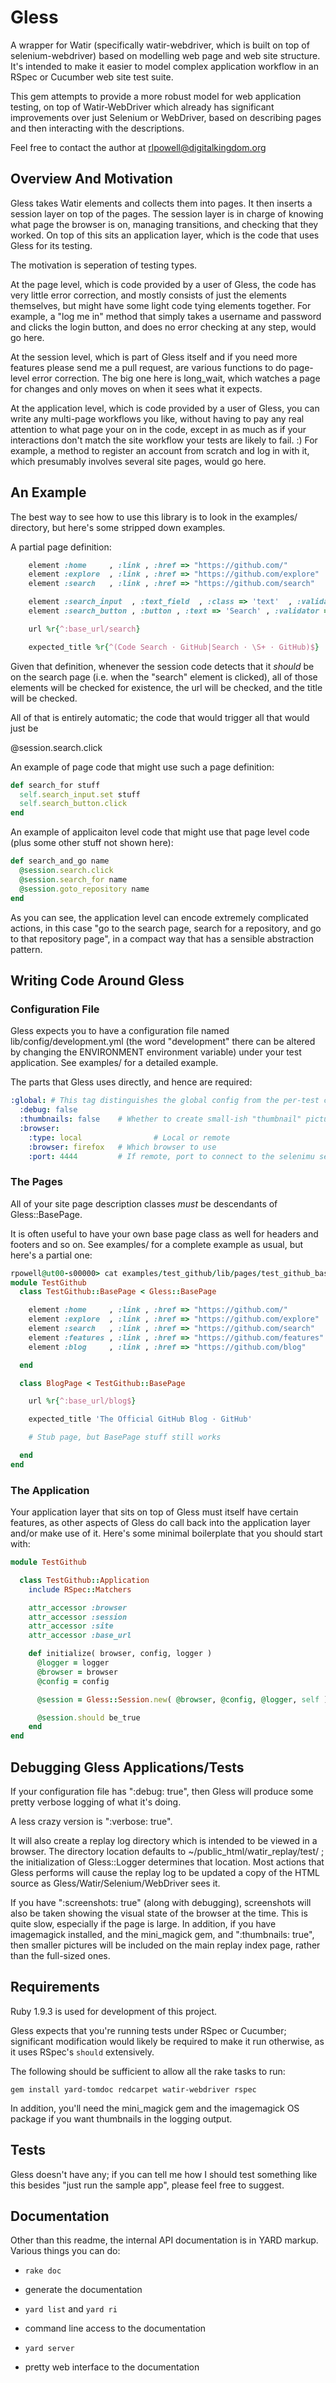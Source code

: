 # Gless #

A wrapper for Watir (specifically watir-webdriver, which is built on
top of selenium-webdriver) based on modelling web page and web site
structure.  It's intended to make it easier to model complex
application workflow in an RSpec or Cucumber web site test suite.

This gem attempts to provide a more robust model for web application testing,
on top of Watir-WebDriver which already has significant improvements over just
Selenium or WebDriver, based on describing pages and then interacting with the
descriptions.

Feel free to contact the author at rlpowell@digitalkingdom.org

## Overview And Motivation ##

Gless takes Watir elements and collects them into pages.  It then
inserts a session layer on top of the pages.  The session layer is
in charge of knowing what page the browser is on, managing
transitions, and checking that they worked.  On top of this sits an
application layer, which is the code that uses Gless for its
testing.

The motivation is seperation of testing types.

At the page level, which is code provided by a user of Gless, the
code has very little error correction, and mostly consists of just
the elements themselves, but might have some light code tying
elements together.  For example, a "log me in" method that simply
takes a username and password and clicks the login button, and does
no error checking at any step, would go here.

At the session level, which is part of Gless itself and if you need
more features please send me a pull request, are various functions
to do page-level error correction.  The big one here is long\_wait,
which watches a page for changes and only moves on when it sees what
it expects.

At the application level, which is code provided by a user of Gless,
you can write any multi-page workflows you like, without having to
pay any real attention to what page your on in the code, except in
as much as if your interactions don't match the site workflow your
tests are likely to fail. :)  For example, a method to register an
account from scratch and log in with it, which presumably involves
several site pages, would go here.

## An Example ##

The best way to see how to use this library is to look in the
examples/ directory, but here's some stripped down examples.

A partial page definition:

```ruby
    element :home     , :link , :href => "https://github.com/"         , :validator => true , :click_destination => :LoginPage
    element :explore  , :link , :href => "https://github.com/explore"  , :validator => true , :click_destination => :ExplorePage
    element :search   , :link , :href => "https://github.com/search"   , :validator => true , :click_destination => :SearchPage

    element :search_input  , :text_field  , :class => 'text'  , :validator => true
    element :search_button , :button , :text => 'Search' , :validator => true

    url %r{^:base_url/search}

    expected_title %r{^(Code Search · GitHub|Search · \S+ · GitHub)$}
```

Given that definition, whenever the session code detects that it
*should* be on the search page (i.e. when the "search" element is
clicked), all of those elements will be checked for existence, the
url will be checked, and the title will be checked.

All of that is entirely automatic; the code that would trigger all
that would just be

  @session.search.click

An example of page code that might use such a page definition:

```ruby
def search_for stuff
  self.search_input.set stuff
  self.search_button.click
end
```

An example of applicaiton level code that might use that page level
code (plus some other stuff not shown here):


```ruby
def search_and_go name
  @session.search.click
  @session.search_for name
  @session.goto_repository name
end
```

As you can see, the application level can encode extremely
complicated actions, in this case "go to the search page, search for
a repository, and go to that repository page", in a compact way that
has a sensible abstraction pattern.

## Writing Code Around Gless ##

### Configuration File ###

Gless expects you to have a configuration file named
lib/config/development.yml (the word "development" there can be
altered by changing the ENVIRONMENT environment variable) under your
test application.  See examples/ for a detailed example.

The parts that Gless uses directly, and hence are required:

```yaml
:global: # This tag distinguishes the global config from the per-test configs; *do not remove*
  :debug: false
  :thumbnails: false    # Whether to create small-ish "thumbnail" pictures on the replay page; requires the imagemagick system package and the mini_magick gem
  :browser:
    :type: local                # Local or remote
    :browser: firefox   # Which browser to use
    :port: 4444         # If remote, port to connect to the selenimu server, otherwise ignored
```

### The Pages ###

All of your site page description classes *must* be descendants of Gless::BasePage.

It is often useful to have your own base page class as well for
headers and footers and so on.  See examples/ for a complete example
as usual, but here's a partial one:


```ruby
rpowell@ut00-s00000> cat examples/test_github/lib/pages/test_github_base_page.rb
module TestGithub
  class TestGithub::BasePage < Gless::BasePage

    element :home     , :link , :href => "https://github.com/"         , :validator => true , :click_destination => :LoginPage
    element :explore  , :link , :href => "https://github.com/explore"  , :validator => true , :click_destination => :ExplorePage
    element :search   , :link , :href => "https://github.com/search"   , :validator => true , :click_destination => :SearchPage
    element :features , :link , :href => "https://github.com/features" , :validator => true , :click_destination => :FeaturesPage
    element :blog     , :link , :href => "https://github.com/blog"     , :validator => true , :click_destination => :BlogPage

  end

  class BlogPage < TestGithub::BasePage

    url %r{^:base_url/blog$}

    expected_title 'The Official GitHub Blog · GitHub'

    # Stub page, but BasePage stuff still works

  end
end
```

### The Application ###

Your application layer that sits on top of Gless must itself have
certain features, as other aspects of Gless do call back into the
application layer and/or make use of it.  Here's some minimal
boilerplate that you should start with:

```ruby
module TestGithub

  class TestGithub::Application
    include RSpec::Matchers

    attr_accessor :browser
    attr_accessor :session
    attr_accessor :site
    attr_accessor :base_url

    def initialize( browser, config, logger )
      @logger = logger
      @browser = browser
      @config = config

      @session = Gless::Session.new( @browser, @config, @logger, self )

      @session.should be_true
    end
end
```

## Debugging Gless Applications/Tests ##

If your configuration file has ":debug: true", then Gless will
produce some pretty verbose logging of what it's doing.

A less crazy version is ":verbose: true".

It will also create a replay log directory which is intended to be
viewed in a browser.  The directory location defaults to
~/public_html/watir_replay/test/ ; the initialization of
Gless::Logger determines that location.  Most actions that Gless
performs will cause the replay log to be updated a copy of the HTML
source as Gless/Watir/Selenium/WebDriver sees it.

If you have ":screenshots: true" (along with debugging), screenshots
will also be taken showing the visual state of the browser at the
time.  This is quite slow, especially if the page is large.  In
addition, if you have imagemagick installed, and the mini_magick
gem, and ":thumbnails: true", then smaller pictures will be included
on the main replay index page, rather than the full-sized ones.

## Requirements ##

Ruby 1.9.3 is used for development of this project.

Gless expects that you're running tests under RSpec or Cucumber;
significant modification would likely be required to make it run
otherwise, as it uses RSpec's `should` extensively.

The following should be sufficient to allow all the rake tasks to
run:

    gem install yard-tomdoc redcarpet watir-webdriver rspec

In addition, you'll need the mini\_magick gem and the imagemagick OS
package if you want thumbnails in the logging output.

## Tests ##

Gless doesn't have any; if you can tell me how I should test something
like this besides "just run the sample app", please feel free to
suggest.

## Documentation ##

Other than this readme, the internal API documentation is in YARD
markup.  Various things you can do:

* `rake doc`
 + generate the documentation
* `yard list` and `yard ri`
 + command line access to the documentation
* `yard server`
 + pretty web interface to the documentation

